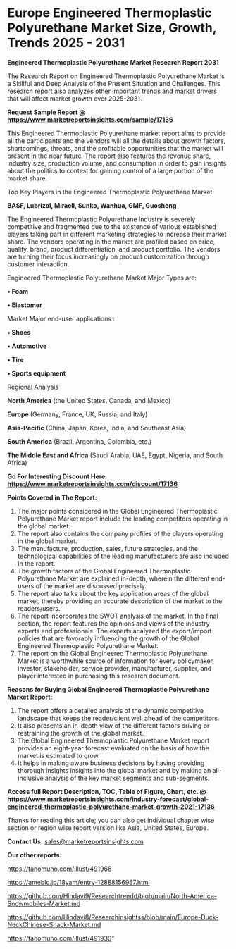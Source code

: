# Europe Engineered Thermoplastic Polyurethane Market Size, Growth, Trends 2025 - 2031

<strong>Engineered Thermoplastic Polyurethane Market Research Report 2031</strong>

The Research Report on Engineered Thermoplastic Polyurethane Market is a Skillful and Deep Analysis of the Present Situation and Challenges. This research report also analyzes other important trends and market drivers that will affect market growth over 2025-2031.

<strong>Request Sample Report @ <a href=https://www.marketreportsinsights.com/sample/17136>https://www.marketreportsinsights.com/sample/17136</a></strong>

This Engineered Thermoplastic Polyurethane market report aims to provide all the participants and the vendors will all the details about growth factors, shortcomings, threats, and the profitable opportunities that the market will present in the near future. The report also features the revenue share, industry size, production volume, and consumption in order to gain insights about the politics to contest for gaining control of a large portion of the market share.

Top Key Players in the Engineered Thermoplastic Polyurethane Market:

<strong>BASF, Lubrizol, Miracll, Sunko, Wanhua, GMF, Guosheng</strong>

The Engineered Thermoplastic Polyurethane Industry is severely competitive and fragmented due to the existence of various established players taking part in different marketing strategies to increase their market share. The vendors operating in the market are profiled based on price, quality, brand, product differentiation, and product portfolio. The vendors are turning their focus increasingly on product customization through customer interaction.

Engineered Thermoplastic Polyurethane Market Major Types are:

<strong>• Foam

• Elastomer</strong>

Market Major end-user applications :

<strong>• Shoes

• Automotive

• Tire

• Sports equipment</strong>

Regional Analysis

</u><strong><b>North America</b></strong> (the United States, Canada, and Mexico)

<strong><b>Europe </b></strong>(Germany, France, UK, Russia, and Italy)

<strong><b>Asia-Pacific</b></strong> (China, Japan, Korea, India, and Southeast Asia)

<strong><b>South America</b></strong> (Brazil, Argentina, Colombia, etc.)

<strong><b>The Middle East and Africa</b></strong> (Saudi Arabia, UAE, Egypt, Nigeria, and South Africa)

<strong>Go For Interesting Discount Here: <a href=https://www.marketreportsinsights.com/discount/17136>https://www.marketreportsinsights.com/discount/17136</a></strong>

<strong>Points Covered in The Report:</strong>
<ol>
  <li>The major points considered in the Global Engineered Thermoplastic Polyurethane Market report include the leading competitors operating in the global market.</li>
  <li>The report also contains the company profiles of the players operating in the global market.</li>
  <li>The manufacture, production, sales, future strategies, and the technological capabilities of the leading manufacturers are also included in the report.</li>
  <li>The growth factors of the Global Engineered Thermoplastic Polyurethane Market are explained in-depth, wherein the different end-users of the market are discussed precisely.</li>
  <li>The report also talks about the key application areas of the global market, thereby providing an accurate description of the market to the readers/users.</li>
  <li>The report incorporates the SWOT analysis of the market. In the final section, the report features the opinions and views of the industry experts and professionals. The experts analyzed the export/import policies that are favorably influencing the growth of the Global Engineered Thermoplastic Polyurethane Market.</li>
  <li>The report on the Global Engineered Thermoplastic Polyurethane Market is a worthwhile source of information for every policymaker, investor, stakeholder, service provider, manufacturer, supplier, and player interested in purchasing this research document.</li>
</ol>
<strong>Reasons for Buying Global Engineered Thermoplastic Polyurethane Market Report:</strong>

<ol>
  <li>The report offers a detailed analysis of the dynamic competitive landscape that keeps the reader/client well ahead of the competitors.</li>
  <li>It also presents an in-depth view of the different factors driving or restraining the growth of the global market.</li>
  <li>The Global Engineered Thermoplastic Polyurethane Market report provides an eight-year forecast evaluated on the basis of how the market is estimated to grow.</li>
  <li>It helps in making aware business decisions by having providing thorough insights insights into the global market and by making an all-inclusive analysis of the key market segments and sub-segments.</li>
</ol>
<strong>Access full Report Description, TOC, Table of Figure, Chart, etc. @ <a href=https://www.marketreportsinsights.com/industry-forecast/global-engineered-thermoplastic-polyurethane-market-growth-2021-17136>https://www.marketreportsinsights.com/industry-forecast/global-engineered-thermoplastic-polyurethane-market-growth-2021-17136</a></strong>


Thanks for reading this article; you can also get individual chapter wise section or region wise report version like Asia, United States, Europe.

<strong>Contact Us:</strong>
sales@marketreportsinsights.com

<strong>Our other reports:</strong>

<a href=https://tanomuno.com/illust/491968>https://tanomuno.com/illust/491968</a>

<a href=https://ameblo.jp/18yam/entry-12888156957.html>https://ameblo.jp/18yam/entry-12888156957.html</a>

<a href=https://github.com/Hindavi9/Researchtrendd/blob/main/North-America-Snowmobiles-Market.md>https://github.com/Hindavi9/Researchtrendd/blob/main/North-America-Snowmobiles-Market.md</a>

<a href=https://github.com/Hindavi8/Researchinsightss/blob/main/Europe-Duck-NeckChinese-Snack-Market.md>https://github.com/Hindavi8/Researchinsightss/blob/main/Europe-Duck-NeckChinese-Snack-Market.md</a>

<a href=https://tanomuno.com/illust/491930>https://tanomuno.com/illust/491930</a>"
